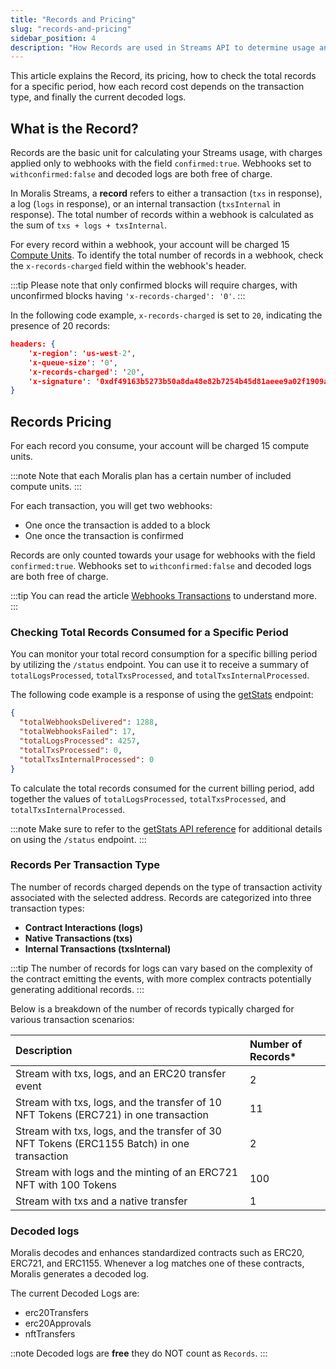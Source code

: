 ```yaml
---
title: "Records and Pricing"
slug: "records-and-pricing"
sidebar_position: 4
description: "How Records are used in Streams API to determine usage and pricing. Records are either a transaction, log, or internal transactions in the webhook response."
---
```


This article explains the Record, its pricing, how to check the total records for a specific period, how each record cost depends on the transaction type, and finally the current decoded logs.

## What is the Record?

Records are the basic unit for calculating your Streams usage, with charges applied only to webhooks with the field `confirmed:true`. Webhooks set to `withconfirmed:false` and decoded logs are both free of charge.

In Moralis Streams, a **record** refers to either a transaction (`txs` in response), a log (`logs` in response), or an internal transaction (`txsInternal` in response). The total number of records within a webhook is calculated as the sum of `txs + logs + txsInternal`.

For every record within a webhook, your account will be charged 15 [Compute Units](/web3-data-api/evm/reference/compute-units-cu). To identify the total number of records in a webhook, check the `x-records-charged` field within the webhook's header.

:::tip
Please note that only confirmed blocks will require charges, with unconfirmed blocks having `'x-records-charged': '0'`.
:::

In the following code example, `x-records-charged` is set to `20`, indicating the presence of 20 records:

```json
headers: {
    'x-region': 'us-west-2',
    'x-queue-size': '0',
    'x-records-charged': '20',
    'x-signature': '0xdf49163b5273b50a8da48e82b7254b45d81aeee9a02f1909a45d7aaea240e9c2',
}
```

## Records Pricing

For each record you consume, your account will be charged 15 compute units.

:::note
Note that each Moralis plan has a certain number of included compute units.
:::

For each transaction, you will get two webhooks:

* One once the transaction is added to a block
* One once the transaction is confirmed

Records are only counted towards your usage for webhooks with the field `confirmed:true`. Webhooks set to `withconfirmed:false` and decoded logs are both free of charge.

:::tip
You can read the article [Webhooks Transactions](/streams-api/evm/webhooks-transactions) to understand more.
:::

### Checking Total Records Consumed for a Specific Period

You can monitor your total record consumption for a specific billing period by utilizing the `/status` endpoint. You can use it to receive a summary of `totalLogsProcessed`, `totalTxsProcessed`, and `totalTxsInternalProcessed`.

The following code example is a response of using the [getStats](/streams-api/evm/reference/get-stats) endpoint:

```json
{
  "totalWebhooksDelivered": 1288,
  "totalWebhooksFailed": 17,
  "totalLogsProcessed": 4257,
  "totalTxsProcessed": 0,
  "totalTxsInternalProcessed": 0
}
```

To calculate the total records consumed for the current billing period, add together the values of `totalLogsProcessed`, `totalTxsProcessed`, and `totalTxsInternalProcessed`.

:::note
Make sure to refer to the [getStats API reference](/streams-api/evm/reference/get-stats) for additional details on using the `/status` endpoint.
:::

### Records Per Transaction Type

The number of records charged depends on the type of transaction activity associated with the selected address. Records are categorized into three transaction types:

- **Contract Interactions (logs)**
- **Native Transactions (txs)**
- **Internal Transactions (txsInternal)**

:::tip
The number of records for logs can vary based on the complexity of the contract emitting the events, with more complex contracts potentially generating additional records.
:::

Below is a breakdown of the number of records typically charged for various transaction scenarios:

| Description                                                                                 | Number of Records\* |
| :------------------------------------------------------------------------------------------ | :------------------ |
| Stream with txs, logs, and an ERC20 transfer event                                         | 2                   |
| Stream with txs, logs, and the transfer of 10 NFT Tokens (ERC721) in one transaction        | 11                  |
| Stream with txs, logs, and the transfer of 30 NFT Tokens (ERC1155 Batch) in one transaction | 2                   |
| Stream with logs and the minting of an ERC721 NFT with 100 Tokens                           | 100                 |
| Stream with txs and a native transfer                                                      | 1                   |

### Decoded logs

Moralis decodes and enhances standardized contracts such as ERC20, ERC721, and ERC1155. Whenever a log matches one of these contracts, Moralis generates a decoded log.

The current Decoded Logs are:

* erc20Transfers
* erc20Approvals
* nftTransfers

::note
Decoded logs are **free** they do NOT count as `Records`.
:::
